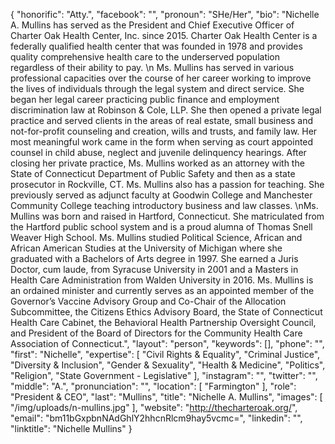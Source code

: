 {
  "honorific": "Atty.",
  "facebook": "",
  "pronoun": "SHe/Her",
  "bio": "Nichelle A. Mullins has served as the President and Chief Executive Officer of Charter Oak Health Center, Inc. since 2015.  Charter Oak Health Center is a federally qualified health center that was founded in 1978 and provides quality comprehensive health care to the underserved population regardless of their ability to pay. \n  Ms. Mullins has served in various professional capacities over the course of her career working to improve the lives of individuals through the legal system and direct service.  She began her legal career practicing public finance and employment discrimination law at Robinson & Cole, LLP.  She then opened a private legal practice and served clients in the areas of real estate, small business and not-for-profit counseling and creation, wills and trusts, and family law.  Her most meaningful work came in the form when serving as court appointed counsel in child abuse, neglect and juvenile delinquency hearings.  After closing her private practice, Ms. Mullins worked as an attorney with the State of Connecticut Department of Public Safety and then as a state prosecutor in Rockville, CT.  Ms. Mullins also has a passion for teaching.  She previously served as adjunct faculty at Goodwin College and Manchester Community College teaching introductory business and law classes.   \nMs. Mullins was born and raised in Hartford, Connecticut.  She matriculated from the Hartford public school system and is a proud alumna of Thomas Snell Weaver High School.  Ms. Mullins studied Political Science, African and African American Studies at the University of Michigan where she graduated with a Bachelors of Arts degree in 1997.  She earned a Juris Doctor, cum laude, from Syracuse University in 2001 and a Masters in Health Care Administration from Walden University in 2016.  Ms. Mullins is an ordained minister and currently serves as an appointed member of the Governor’s Vaccine Advisory Group and Co-Chair of the Allocation Subcommittee, the Citizens Ethics Advisory Board, the State of Connecticut Health Care Cabinet, the Behavioral Health Partnership Oversight Council, and President of the Board of Directors for the Community Health Care Association of Connecticut.",
  "layout": "person",
  "keywords": [],
  "phone": "",
  "first": "Nichelle",
  "expertise": [
    "Civil Rights & Equality",
    "Criminal Justice",
    "Diversity & Inclusion",
    "Gender & Sexuality",
    "Health & Medicine",
    "Politics",
    "Religion",
    "State Government - Legislative"
  ],
  "instagram": "",
  "twitter": "",
  "middle": "A.",
  "pronunciation": "",
  "location": [
    "Farmington"
  ],
  "role": "President & CEO",
  "last": "Mullins",
  "title": "Nichelle A. Mullins",
  "images": [
    "/img/uploads/n-mullins.jpg"
  ],
  "website": "http://thecharteroak.org/",
  "email": "bm11bGxpbnNAdGhlY2hhcnRlcm9hay5vcmc=",
  "linkedin": "",
  "linktitle": "Nichelle Mullins"
}